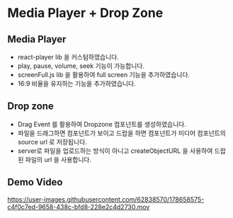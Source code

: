 # Media Player + Drop Zone

## Media Player

- react-player lib 을 커스텀하였습니다.
- play, pause, volume, seek 기능이 가능합니다.
- screenFull.js lib 을 활용하여 full screen 기능을 추가하였습니다.
- 16:9 비율을 유지하는 기능을 추가하였습니다.

## Drop zone

- Drag Event 를 활용하여 Dropzone 컴포넌트를 생성하였습니다.
- 파일을 드래그하면 컴포넌트가 보이고 드랍을 하면 컴포넌트가 미디어 컴포넌트의 source url 로 저장됩니다.
- server로 파일을 업로드하는 방식이 아니고 createObjectURL 을 사용하여 드랍된 파일의 url 을 사용합니다.


## Demo Video


https://user-images.githubusercontent.com/62838570/178658575-c4f0c7ed-9658-438c-bfd8-228e2c4d2730.mov

